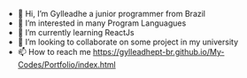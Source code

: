 - 👋 Hi, I’m Gylleadhe a junior programmer from Brazil
- 👀 I’m interested in many Program Languagues
- 🌱 I’m currently learning ReactJs
- 💞️ I’m looking to collaborate on some project in my university
- 📫 How to reach me https://gylleadhept-br.github.io/My-Codes/Portfolio/index.html

<!---
GylleadhePT-BR/GylleadhePT-BR is a ✨ special ✨ repository because its `README.md` (this file) appears on your GitHub profile.
You can click the Preview link to take a look at your changes.
--->
